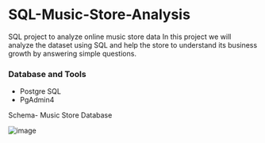 # SQL-Music-Store-Analysis
SQL project to analyze online music store data
In this project we will analyze the dataset using SQL and help the store to understand its business growth by answering simple questions. 

### Database and Tools
* Postgre SQL
* PgAdmin4

Schema- Music Store Database

![image](https://github.com/VijayKumar77/SQL-Music-Store-Analysis/assets/120955262/60de1730-d3b1-4511-a791-bbc5d22e6cf7)
